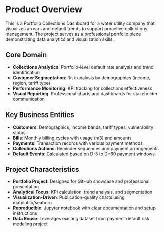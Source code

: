 # Product Overview

This is a Portfolio Collections Dashboard for a water utility company that visualizes arrears and default trends to support proactive collections management. The project serves as a professional portfolio piece demonstrating data analytics and visualization skills.

## Core Domain

- **Collections Analytics**: Portfolio-level default rate analysis and trend identification
- **Customer Segmentation**: Risk analysis by demographics (income, region, tariff type)
- **Performance Monitoring**: KPI tracking for collections effectiveness
- **Visual Reporting**: Professional charts and dashboards for stakeholder communication

## Key Business Entities

- **Customers**: Demographics, income bands, tariff types, vulnerability status
- **Bills**: Monthly billing cycles with usage (m3) and amounts
- **Payments**: Transaction records with various payment methods
- **Collections Actions**: Reminder sequences and payment arrangements
- **Default Events**: Calculated based on D-3 to D+60 payment windows

## Project Characteristics

- **Portfolio Project**: Designed for GitHub showcase and professional presentation
- **Analytical Focus**: KPI calculation, trend analysis, and segmentation
- **Visualization-Driven**: Publication-quality charts using matplotlib/seaborn
- **Reproducible**: Jupyter notebook with clear documentation and setup instructions
- **Data Reuse**: Leverages existing dataset from payment default risk modeling project

